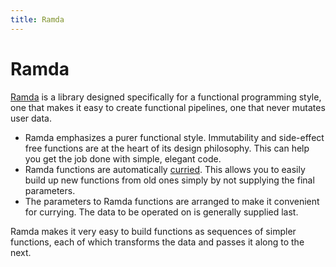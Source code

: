```yaml
---
title: Ramda
---
```


# Ramda

[Ramda](http://ramdajs.com) is a library designed specifically for a functional programming style, one that makes it easy to create functional pipelines, one that never mutates user data.

* Ramda emphasizes a purer functional style. Immutability and side-effect free functions are at the heart of its design philosophy. This can help you get the job done with simple, elegant code.
* Ramda functions are automatically [curried](/_glossary/CURRYING.md). This allows you to easily build up new functions from old ones simply by not supplying the final parameters.
* The parameters to Ramda functions are arranged to make it convenient for currying. The data to be operated on is generally supplied last.

Ramda makes it very easy to build functions as sequences of simpler functions, each of which transforms the data and passes it along to the next.
